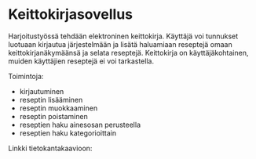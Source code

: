 # Keittokirjasovellus

Harjoitustyössä tehdään elektroninen keittokirja. Käyttäjä voi tunnukset luotuaan kirjautua järjestelmään ja lisätä haluamiaan reseptejä omaan keittokirjanäkymäänsä ja selata reseptejä. Keittokirja on käyttäjäkohtainen, muiden käyttäjien reseptejä ei voi tarkastella. 

Toimintoja:
* kirjautuminen
* reseptin lisääminen
* reseptin muokkaaminen
* reseptin poistaminen
* reseptien haku ainesosan perusteella
* reseptien haku kategorioittain


Linkki tietokantakaavioon:

